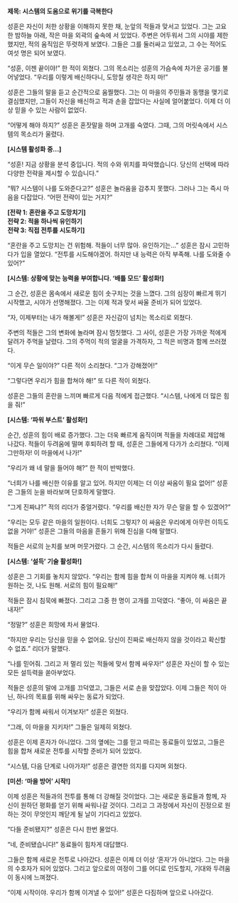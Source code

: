 **제목: 시스템의 도움으로 위기를 극복한다**

성훈은 자신이 처한 상황을 이해하지 못한 채, 눈앞의 적들과 맞서고 있었다. 그는 고요한 밤하늘 아래, 작은 마을 외곽의 숲속에 서 있었다. 주변은 어두워서 그의 시야를 제한했지만, 적의 움직임은 뚜렷하게 보였다. 그들은 그를 둘러싸고 있었고, 그 수는 적어도 여섯 명은 되어 보였다.

“성훈, 이젠 끝이야!” 한 적이 외쳤다. 그의 목소리는 성훈의 가슴속에 차가운 공기를 불어넣었다. “우리를 이렇게 배신하다니, 도망칠 생각은 하지 마!”

성훈은 그들의 말을 듣고 순간적으로 움찔했다. 그는 이 마을의 주민들과 동맹을 맺기로 결심했지만, 그들이 자신을 배신하고 적과 손을 잡았다는 사실에 얼어붙었다. 이제 더 이상 믿을 수 있는 사람이 없었다.

“어떻게 해야 하지?” 성훈은 혼잣말을 하며 고개를 숙였다. 그때, 그의 머릿속에서 시스템의 목소리가 울렸다.

**[시스템 활성화 중...]**

“성훈! 지금 상황을 분석 중입니다. 적의 수와 위치를 파악했습니다. 당신의 선택에 따라 다양한 전략을 제시할 수 있습니다.”

“뭐? 시스템이 나를 도와준다고?” 성훈은 놀라움을 감추지 못했다. 그러나 그는 즉시 마음을 다잡았다. “어떤 전략이 있는 거지?”

**[전략 1: 혼란을 주고 도망치기]  
전략 2: 적을 하나씩 유인하기  
전략 3: 직접 전투를 시도하기]**

“혼란을 주고 도망치는 건 위험해. 적들이 너무 많아. 유인하기는…” 성훈은 잠시 고민하다가 입을 열었다. “전투를 시도해야겠어. 하지만 내 능력은 아직 부족해. 나를 도와줄 수 있어?”

**[시스템: 상황에 맞는 능력을 부여합니다. ‘배틀 모드’ 활성화!]**

그 순간, 성훈은 몸속에서 새로운 힘이 솟구치는 것을 느꼈다. 그의 심장이 빠르게 뛰기 시작했고, 시야가 선명해졌다. 그는 이제 적과 맞서 싸울 준비가 되어 있었다.

“자, 이제부터는 내가 해볼게!” 성훈은 자신감이 넘치는 목소리로 외쳤다.

주변의 적들은 그의 변화에 놀라며 잠시 멈칫했다. 그 사이, 성훈은 가장 가까운 적에게 달려가 주먹을 날렸다. 그의 주먹이 적의 얼굴을 가격하자, 그 적은 비명과 함께 쓰러졌다.

“이게 무슨 일이야?” 다른 적이 소리쳤다. “그가 강해졌어!”

“그렇다면 우리가 힘을 합쳐야 해!” 또 다른 적이 외쳤다.

성훈은 그들의 혼란을 느끼며 빠르게 다음 적에게 접근했다. “시스템, 나에게 더 많은 힘을 줘!”

**[시스템: ‘파워 부스트’ 활성화!]**

순간, 성훈의 힘이 배로 증가했다. 그는 더욱 빠르게 움직이며 적들을 차례대로 제압해 나갔다. 적들이 두려움에 떨며 후퇴하려 할 때, 성훈은 그들에게 다가가 소리쳤다. “이제 그만하자! 이 마을에서 나가!”

“우리가 왜 네 말을 들어야 해?” 한 적이 반박했다.

“너희가 나를 배신한 이유를 알고 있어. 하지만 이제는 더 이상 싸움이 필요 없어!” 성훈은 그들의 눈을 바라보며 단호하게 말했다.

“그게 진짜냐?” 적의 리더가 중얼거렸다. “우리를 배신한 자가 무슨 말을 할 수 있겠어?”

“우리는 모두 같은 마을의 일원이다. 너희도 그렇지? 이 싸움은 우리에게 아무런 이득도 없을 거야!” 성훈은 그들의 마음을 흔들기 위해 진심을 다해 말했다.

적들은 서로의 눈치를 보며 머뭇거렸다. 그 순간, 시스템의 목소리가 다시 들렸다.

**[시스템: ‘설득’ 기술 활성화!]**

성훈은 그 기회를 놓치지 않았다. “우리는 함께 힘을 합쳐 이 마을을 지켜야 해. 너희가 원하는 것, 나도 원해. 서로의 힘이 필요해!”

적들은 잠시 침묵에 빠졌다. 그리고 그중 한 명이 고개를 끄덕였다. “좋아, 이 싸움은 끝내자!”

“정말?” 성훈은 희망에 차서 물었다.

“하지만 우리는 당신을 믿을 수 없어요. 당신이 진짜로 배신하지 않을 것이라고 확신할 수 없죠.” 리더가 말했다.

“나를 믿어줘. 그리고 저 멀리 있는 적들에 맞서 함께 싸우자!” 성훈은 자신이 할 수 있는 모든 설득력을 쏟아부었다.

적들은 성훈의 말에 고개를 끄덕였고, 그들은 서로 손을 맞잡았다. 이제 그들은 적이 아닌, 하나의 목표를 위해 싸우는 동료가 되었다.

“우리가 함께 싸워서 이겨보자!” 성훈은 외쳤다.

“그래, 이 마을을 지키자!” 그들은 일제히 외쳤다.

성훈은 이제 혼자가 아니었다. 그의 옆에는 그를 믿고 따르는 동료들이 있었고, 그들은 힘을 합쳐 새로운 전투를 시작할 준비가 되어 있었다.

“시스템, 다음 단계로 나아가자!” 성훈은 결연한 의지를 다지며 외쳤다.

**[미션: ‘마을 방어’ 시작!]**

이제 성훈은 적들과의 전투를 통해 더 강해질 것이었다. 그는 새로운 동료들과 함께, 자신이 원하던 평화를 얻기 위해 싸워나갈 것이다. 그리고 그 과정에서 자신이 진정으로 원하는 것이 무엇인지 깨닫게 될 날이 기다리고 있었다.

“다들 준비됐지?” 성훈은 다시 한번 물었다.

“네, 준비됐습니다!” 동료들이 힘차게 대답했다.

그들은 함께 새로운 전투로 나아갔다. 성훈은 이제 더 이상 ‘혼자’가 아니었다. 그는 마을의 수호자가 되어 있었다. 그리고 앞으로의 여정이 그를 어디로 인도할지, 기대와 두려움이 동시에 느껴졌다.

“이제 시작이야. 우리가 함께 이겨낼 수 있어!” 성훈은 다짐하며 앞으로 나아갔다.